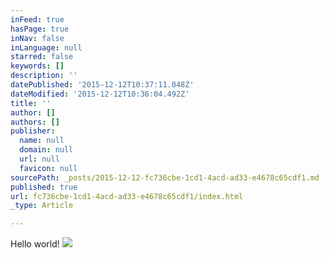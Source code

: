 ```yaml
---
inFeed: true
hasPage: true
inNav: false
inLanguage: null
starred: false
keywords: []
description: ''
datePublished: '2015-12-12T10:37:11.048Z'
dateModified: '2015-12-12T10:36:04.492Z'
title: ''
author: []
authors: []
publisher:
  name: null
  domain: null
  url: null
  favicon: null
sourcePath: _posts/2015-12-12-fc736cbe-1cd1-4acd-ad33-e4678c65cdf1.md
published: true
url: fc736cbe-1cd1-4acd-ad33-e4678c65cdf1/index.html
_type: Article

---
```

Hello world!
![](https://the-grid-user-content.s3-us-west-2.amazonaws.com/8867a0f8-1828-4bd9-8bbf-f79265266547.jpg)